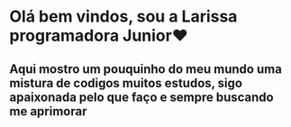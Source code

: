 <h1> Olá bem vindos, sou a Larissa programadora Junior❤️</h1>
<h2> Aqui mostro um pouquinho do meu mundo uma mistura de codigos muitos estudos, sigo apaixonada pelo que faço e sempre buscando me aprimorar</h2>
<h3></h3>




